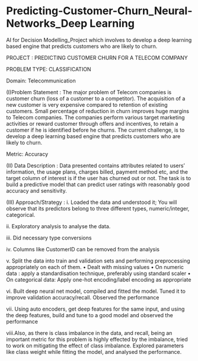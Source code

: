 # Predicting-Customer-Churn_Neural-Networks_Deep Learning
AI for Decision Modelling_Project which involves to develop a deep learning based engine that predicts customers who are likely to churn.

PROJECT : PREDICTING CUSTOMER CHURN FOR A TELECOM COMPANY

PROBLEM TYPE: CLASSIFICATION

Domain: Telecommunication

(I)Problem Statement :
The major problem of Telecom companies is customer churn (loss of a customer to a competitor). The acquisition of a new customer is very expensive compared to retention of existing customers. Small percentage of reduction in churn improves huge margins to Telecom companies. The companies perform various target marketing activities or reward customer through offers and incentives, to retain a customer if he is identified before he churns. The current challenge, is to develop a deep learning based engine that predicts
customers who are likely to churn.

Metric: Accuracy


(II) Data Description :
Data presented contains attributes related to users’ information, the
usage plans, charges billed, payment method etc, and the target column of interest is if the user has churned out or not. The task is to build a predictive model that can predict user ratings with reasonably good accuracy and sensitivity.

 (III) Approach/Strategy :
i. Loaded the data and understood it; You will observe that its predictors belong to three different types, numeric/integer, categorical.

ii. Exploratory analysis to analyse the data.

iii. Did necessary type conversions

iv. Columns like CustomerID can be removed from the analysis

v. Split the data into train and validation sets and performing preprocessing appropriately on each of them.
• Dealt with missing values
• On numeric data : apply a standardisation technique, preferably
using standard scaler
• On categorical data: Apply one-hot encoding/label encoding as
appropriate

vi. Built deep neural net model, compiled and fitted the model. Tuned it to improve validation accuracy/recall. Observed the performance

vii. Using auto encoders, get deep features for the same input, and using the deep features, build and tune to a good model and observed the performance

viii.Also, as there is class imbalance in the data, and recall, being an important metric for this problem is highly effected by the imbalance,
tried to work on mitigating the effect of class imbalance. Explored parameters like class weight while fitting the model, and analysed the performance.
